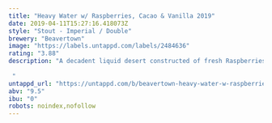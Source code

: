 ```yaml
---
title: "Heavy Water w/ Raspberries, Cacao & Vanilla 2019"
date: 2019-04-11T15:27:16.418073Z
style: "Stout - Imperial / Double"
brewery: "Beavertown"
image: "https://labels.untappd.com/labels/2484636"
rating: "3.88"
description: "A decadent liquid desert constructed of fresh Raspberries, warm chocolate and liquoricey treacle your nose is filled with warm, sticky comforting flavours. The palate goes deeper and more complex with a heady hit of sweet raspberry tartness, bitter dark Javan chocolate burnt vanilla and nutty caramel notes that lead to a long lingering finish of bitter fresh vanilla pods, raspberries and a dusting of cocoa. Pure gluttony.  "
untappd_url: "https://untappd.com/b/beavertown-heavy-water-w-raspberries-cacao-and-vanilla-2019/2484636"
abv: "9.5"
ibu: "0"
robots: noindex,nofollow
---
```

